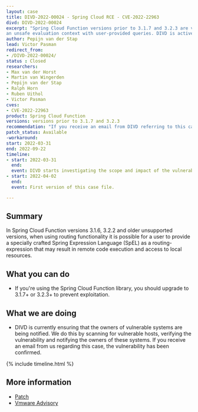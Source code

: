 ```yaml
---
layout: case
title: DIVD-2022-00024 - Spring Cloud RCE - CVE-2022-22963
divd: DIVD-2022-00024
excerpt: "Spring Cloud Function versions prior to 3.1.7 and 3.2.3 are vulnerable to remote code execution due to using
an unsafe evaluation context with user-provided queries. DIVD is actively notifying owners of vulnerable systems"
author: Pepijn van der Stap
lead: Victor Pasman
redirect_from:
- /DIVD-2022-00024/
status : Closed
researchers:
- Max van der Horst
- Martin van Wingerden
- Pepijn van der Stap
- Ralph Horn
- Ruben Uithol
- Victor Pasman 
cves: 
- CVE-2022-22963
product: Spring Cloud Function
versions: versions prior to 3.1.7 and 3.2.3
recommendation: "If you receive an email from DIVD referring to this case, the vulnerability has been confirmed. You should update the application to the newest versions 3.1.7 & 3.2.3."
patch_status: Available
-workaround: 
start: 2022-03-31
end: 2022-09-22
timeline:
- start: 2022-03-31
  end:
  event: DIVD starts investigating the scope and impact of the vulnerability.
- start: 2022-04-02
  end:	
  event: First version of this case file.

---
```

## Summary

In Spring Cloud Function versions 3.1.6, 3.2.2 and older unsupported versions, when using routing functionality it is possible for a user to provide a specially crafted Spring Expression Language (SpEL) as a routing-expression that may result in remote code execution and access to local resources.

## What you can do

* If you're using the Spring Cloud Function library, you should upgrade to 3.1.7+ or 3.2.3+ to prevent exploitation.


## What we are doing

* DIVD is currently ensuring that the owners of vulnerable systems are being notified. We do this by scanning for vulnerable hosts, verifying the vulnerability and notifying the owners of these systems. If you receive an email from us regarding this case, the vulnerability has been confirmed.

{% include timeline.html %}

## More information
* [Patch](https://github.com/spring-cloud/spring-cloud-function/releases/tag/v3.2.3)
* [Vmware Advisory](https://tanzu.vmware.com/security/cve-2022-22963)

